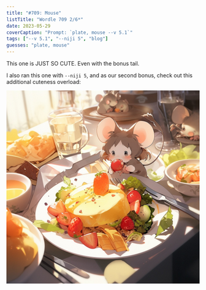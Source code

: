 ```yaml
---
title: "#709: Mouse"
listTitle: "Wordle 709 2/6*"
date: 2023-05-29
coverCaption: "Prompt: `plate, mouse --v 5.1`"
tags: ["--v 5.1", "--niji 5", "blog"]
guesses: "plate, mouse"
---
```


This one is JUST SO CUTE. Even with the bonus tail.

I also ran this one with `--niji 5`, and as our second bonus, check out this additional cuteness overload:

![Four AI-generated images, with a religious tone, generated by the prompt kneel.](709-niji.jpg "Niji model variation, with prompt `plate, mouse --niji 5`")
